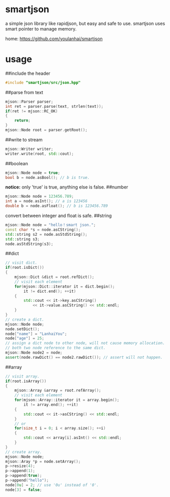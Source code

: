 # smartjson
a simple json library like rapidjson, but easy and safe to use.
smartjson uses smart pointer to manage memory. 

home: https://github.com/youlanhai/smartjson

# usage
##include the header
```c++
#include "smartjson/src/json.hpp"
```
##parse from text
```c++
mjson::Parser parser;
int ret = parser.parse(text, strlen(text));
if(ret != mjson::RC_OK)
{
    return;
}
mjson::Node root = parser.getRoot();
```
##write to stream
```c++
mjson::Writer writer;
writer.write(root, std::cout);
```
##boolean
```c++
mjson::Node node = true;
bool b = node.asBool(); // b is true.
```
**notice:** only 'true' is true, anything else is false. 
##number
```c++
mjson::Node node = 123456.789;
int a = node.asInt(); // a is 123456
double b = node.asFloat(); // b is 123456.789
```
convert between integer and float is safe.
##string
```c++
mjson::Node node = "hello！smart json.";
const char *s = node.asCString();
std::string s2 = node.asStdString();
std::string s3;
node.asStdString(s3);
```
##dict
```c++
// visit dict.
if(root.isDict())
{
    mjson::Dict &dict = root.refDict();
    // visit each element
    for(mjson::Dict::iterator it = dict.begin();
        it != dict.end(); ++it)
    {
        std::cout << it->key.asCString()
            << it->value.asCString() << std::endl;
    }
}
// create a dict.
mjson::Node node;
node.setDict();
node["name"] = "LanhaiYou";
node["age"] = 25;
// assign a dict node to other node, will not cause memory allocation.
// both two node reference to the same dict.
mjson::Node node2 = node;
assert(node.rawDict() == node2.rawDict()); // assert will not happen.
```
##array
```c++
// visit array.
if(root.isArray())
{
    mjson::Array &array = root.refArray();
    // visit each element
    for(mjson::Array::iterator it = array.begin();
        it != array.end(); ++it)
    {
        std::cout << it->asCString() << std::endl;
    }
    // or
    for(size_t i = 0; i < array.size(); ++i)
    {
        std::cout << array[i].asInt() << std::endl;
    }
}
// create array.
mjson::Node node;
mjson::Aray *p = node.setArray();
p->resize(4);
p->append(1);
p->append(true);
p->append("hello");
node[0u] = 2; // use '0u' instead of '0'.
node[3] = false;
```

